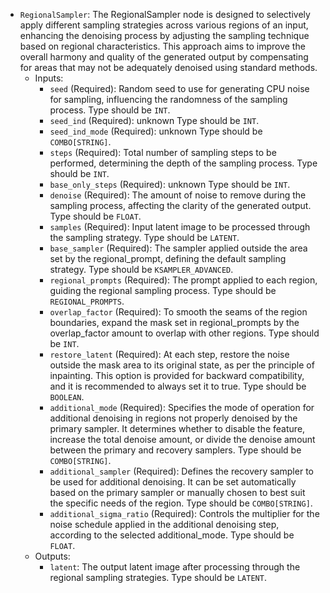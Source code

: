 - `RegionalSampler`: The RegionalSampler node is designed to selectively apply different sampling strategies across various regions of an input, enhancing the denoising process by adjusting the sampling technique based on regional characteristics. This approach aims to improve the overall harmony and quality of the generated output by compensating for areas that may not be adequately denoised using standard methods.
    - Inputs:
        - `seed` (Required): Random seed to use for generating CPU noise for sampling, influencing the randomness of the sampling process. Type should be `INT`.
        - `seed_ind` (Required): unknown Type should be `INT`.
        - `seed_ind_mode` (Required): unknown Type should be `COMBO[STRING]`.
        - `steps` (Required): Total number of sampling steps to be performed, determining the depth of the sampling process. Type should be `INT`.
        - `base_only_steps` (Required): unknown Type should be `INT`.
        - `denoise` (Required): The amount of noise to remove during the sampling process, affecting the clarity of the generated output. Type should be `FLOAT`.
        - `samples` (Required): Input latent image to be processed through the sampling strategy. Type should be `LATENT`.
        - `base_sampler` (Required): The sampler applied outside the area set by the regional_prompt, defining the default sampling strategy. Type should be `KSAMPLER_ADVANCED`.
        - `regional_prompts` (Required): The prompt applied to each region, guiding the regional sampling process. Type should be `REGIONAL_PROMPTS`.
        - `overlap_factor` (Required): To smooth the seams of the region boundaries, expand the mask set in regional_prompts by the overlap_factor amount to overlap with other regions. Type should be `INT`.
        - `restore_latent` (Required): At each step, restore the noise outside the mask area to its original state, as per the principle of inpainting. This option is provided for backward compatibility, and it is recommended to always set it to true. Type should be `BOOLEAN`.
        - `additional_mode` (Required): Specifies the mode of operation for additional denoising in regions not properly denoised by the primary sampler. It determines whether to disable the feature, increase the total denoise amount, or divide the denoise amount between the primary and recovery samplers. Type should be `COMBO[STRING]`.
        - `additional_sampler` (Required): Defines the recovery sampler to be used for additional denoising. It can be set automatically based on the primary sampler or manually chosen to best suit the specific needs of the region. Type should be `COMBO[STRING]`.
        - `additional_sigma_ratio` (Required): Controls the multiplier for the noise schedule applied in the additional denoising step, according to the selected additional_mode. Type should be `FLOAT`.
    - Outputs:
        - `latent`: The output latent image after processing through the regional sampling strategies. Type should be `LATENT`.
